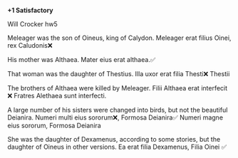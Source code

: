 **+1 Satisfactory**

Will Crocker hw5

Meleager was the son of Oineus, king of Calydon.
Meleager erat filius Oinei, rex Caludonis❌

His mother was Althaea.
Mater eius erat althaea.✅

That woman was the daughter of Thestius.
Illa uxor erat filia Thesti❌
Thestii

The brothers of Althaea were killed by Meleager.
Filii Althaea erat interfecit ❌
Fratres Alethaea sunt interfecti.

A large number of his sisters were changed into birds, but not the beautiful Deianira.
Numeri multi eius sororum❌, Formosa Deianira✅
Numeri magne eius sororum, Formosa Deianira


She was the daughter of Dexamenus, according to some stories, but the daughter of Oineus in other versions.
Ea erat filia Dexamenus, Filia Oinei ✅
